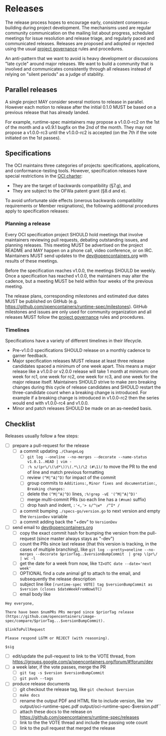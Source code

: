 # Releases

The release process hopes to encourage early, consistent consensus-building during project development.
The mechanisms used are regular community communication on the mailing list about progress, scheduled meetings for issue resolution and release triage, and regularly paced and communicated releases.
Releases are proposed and adopted or rejected using the usual [project governance](GOVERNANCE.md) rules and procedures.

An anti-pattern that we want to avoid is heavy development or discussions "late cycle" around major releases.
We want to build a community that is involved and communicates consistently through all releases instead of relying on "silent periods" as a judge of stability.

## Parallel releases

A single project MAY consider several motions to release in parallel.
However each motion to release after the initial 0.1.0 MUST be based on a previous release that has already landed.

For example, runtime-spec maintainers may propose a v1.0.0-rc2 on the 1st of the month and a v0.9.1 bugfix on the 2nd of the month.
They may not propose a v1.0.0-rc3 until the v1.0.0-rc2 is accepted (on the 7th if the vote initiated on the 1st passes).

## Specifications

The OCI maintains three categories of projects: specifications, applications, and conformance-testing tools.
However, specification releases have special restrictions in the [OCI charter][charter]:

* They are the target of backwards compatibility (§7.g), and
* They are subject to the OFWa patent grant (§8.d and e).

To avoid unfortunate side effects (onerous backwards compatibility requirements or Member resignations), the following additional procedures apply to specification releases:

### Planning a release

Every OCI specification project SHOULD hold meetings that involve maintainers reviewing pull requests, debating outstanding issues, and planning releases.
This meeting MUST be advertised on the project README and MAY happen on a phone call, video conference, or on IRC.
Maintainers MUST send updates to the dev@opencontainers.org with results of these meetings.

Before the specification reaches v1.0.0, the meetings SHOULD be weekly.
Once a specification has reached v1.0.0, the maintainers may alter the cadence, but a meeting MUST be held within four weeks of the previous meeting.

The release plans, corresponding milestones and estimated due dates MUST be published on GitHub (e.g. https://github.com/opencontainers/runtime-spec/milestones).
GitHub milestones and issues are only used for community organization and all releases MUST follow the [project governance](GOVERNANCE.md) rules and procedures.

### Timelines

Specifications have a variety of different timelines in their lifecycle.

* Pre-v1.0.0 specifications SHOULD release on a monthly cadence to garner feedback.
* Major specification releases MUST release at least three release candidates spaced a minimum of one week apart.
    This means a major release like a v1.0.0 or v2.0.0 release will take 1 month at minimum: one week for rc1, one week for rc2, one week for rc3, and one week for the major release itself.
    Maintainers SHOULD strive to make zero breaking changes during this cycle of release candidates and SHOULD restart the three-candidate count when a breaking change is introduced.
    For example if a breaking change is introduced in v1.0.0-rc2 then the series would end with v1.0.0-rc4 and v1.0.0.
* Minor and patch releases SHOULD be made on an as-needed basis.

[charter]: https://github.com/opencontainers/tob/blob/main/CHARTER.md

## Checklist

Releases usually follow a few steps:

* [ ] prepare a pull-request for the release
  * [ ] a commit updating `./ChangeLog`
    * [ ] `git log --oneline --no-merges --decorate --name-status v1.0.1..HEAD | vim -`
    * [ ] `:% s/(pr\/\(\d*\))\(.*\)/\2 (#\1)/` to move the PR to the end of line and match previous formatting
    * [ ] review `(^M|^A|^D)` for impact of the commit
    * [ ] group commits to `Additions:`, `Minor fixes and documentation:`, `Breaking changes:`
    * [ ] delete the `(^M|^A|^D)` lines, `:%!grep -vE '(^M|^A|^D)'`
    * [ ] merge multi-commit PRs (so each line has a `(#num)` suffix)
    * [ ] drop hash and indent, `:'<,'> s/^\w*  /^I* /`
  * [ ] a commit bumping `./specs-go/version.go` to next version and empty the `VersionDev` variable
  * [ ] a commit adding back the "+dev" to `VersionDev`
* [ ] send email to dev@opencontainers.org
  * [ ] copy the exact commit hash for bumping the version from the pull-request (since master always stays as "-dev")
  * [ ] count the PRs since last release (that this version is tracking, in the cases of multiple branching), like `git log --pretty=oneline --no-merges --decorate $priorTag..$versionBumpCommit  | grep \(pr\/ | wc -l`
  * [ ] get the date for a week from now, like `TZ=UTC date --date='next week'`
  * [ ] OPTIONAL find a cute animal gif to attach to the email, and subsequently the release description
  * [ ] subject line like `[runtime-spec VOTE] tag $versionBumpCommit as $version (closes $dateWeekFromNowUTC)`
  * [ ] email body like
```
Hey everyone,

There have been $numPRs PRs merged since $priorTag release (https://github.com/opencontainers/image-spec/compare/$priorTag...$versionBumpCommit).

$linkToPullRequest

Please respond LGTM or REJECT (with reasoning).

$sig
```
* [ ] edit/update the pull-request to link to the VOTE thread, from https://groups.google.com/a/opencontainers.org/forum/#!forum/dev
* [ ] a week later, if the vote passes, merge the PR
  * [ ] `git tag -s $version $versionBumpCommit`
  * [ ] `git push --tags`
* [ ] produce release documents
  * [ ] git checkout the release tag, like `git checkout $version`
  * [ ] `make docs`
  * [ ] rename the output PDF and HTML file to include version, like `mv output/oci-runtime-spec.pdf output/oci-runtime-spec-$version.pdf``
  * [ ] attach these docs to the release on https://github.com/opencontainers/runtime-spec/releases
  * [ ] link to the the VOTE thread and include the passing vote count
  * [ ] link to the pull request that merged the release
